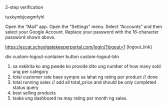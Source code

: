 2-step verification

tuxkymbjcwgmfyhl

Open the “Mail” app.
Open the “Settings” menu.
Select “Accounts” and then select your Google Account.
Replace your password with the 16-character password shown above.

https://eccat.schoolgatekeeperportal.com/login/?logout=1
[logout_link]

div custom-logout-container
button custom-logout-btn

1. sa nakikita ko ang pwede ko provide dito ung number of how many sold ung per category
2. total customer rate base sympre sa lahat ng rating per product // done
3. total running sales // add all total_price and should be only completed status query
4. best selling products
5. tsaka ung dashboard na may rating per month ng sales.
